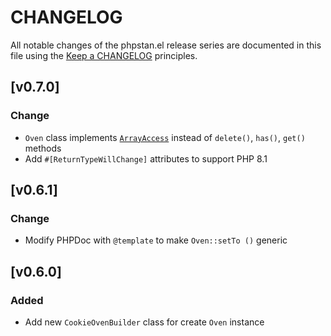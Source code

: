 # CHANGELOG

All notable changes of the phpstan.el release series are documented in this file using the [Keep a CHANGELOG](https://keepachangelog.com/) principles.

## [v0.7.0]

### Change

 * `Oven` class implements [`ArrayAccess`] instead of `delete()`, `has()`, `get()` methods
 * Add `#[ReturnTypeWillChange]` attributes to support PHP 8.1

[`ArrayAccess`]: https://www.php.net/ArrayAccess


## [v0.6.1]

### Change

 * Modify PHPDoc with `@template` to make `Oven::setTo ()` generic

## [v0.6.0]

### Added

 * Add new `CookieOvenBuilder` class for create `Oven` instance
